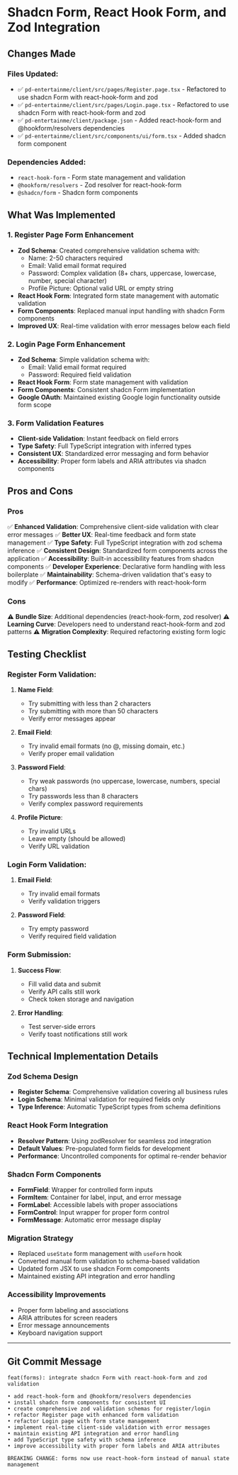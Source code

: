# Shadcn Form, React Hook Form, and Zod Integration

## Changes Made

### Files Updated:

- ✅ `pd-entertainme/client/src/pages/Register.page.tsx` - Refactored to use shadcn Form with react-hook-form and zod
- ✅ `pd-entertainme/client/src/pages/Login.page.tsx` - Refactored to use shadcn Form with react-hook-form and zod
- ✅ `pd-entertainme/client/package.json` - Added react-hook-form and @hookform/resolvers dependencies
- ✅ `pd-entertainme/client/src/components/ui/form.tsx` - Added shadcn form component

### Dependencies Added:

- `react-hook-form` - Form state management and validation
- `@hookform/resolvers` - Zod resolver for react-hook-form
- `@shadcn/form` - Shadcn form components

## What Was Implemented

### 1. Register Page Form Enhancement

- **Zod Schema**: Created comprehensive validation schema with:
  - Name: 2-50 characters required
  - Email: Valid email format required
  - Password: Complex validation (8+ chars, uppercase, lowercase, number, special character)
  - Profile Picture: Optional valid URL or empty string
- **React Hook Form**: Integrated form state management with automatic validation
- **Form Components**: Replaced manual input handling with shadcn Form components
- **Improved UX**: Real-time validation with error messages below each field

### 2. Login Page Form Enhancement

- **Zod Schema**: Simple validation schema with:
  - Email: Valid email format required
  - Password: Required field validation
- **React Hook Form**: Form state management with validation
- **Form Components**: Consistent shadcn Form implementation
- **Google OAuth**: Maintained existing Google login functionality outside form scope

### 3. Form Validation Features

- **Client-side Validation**: Instant feedback on field errors
- **Type Safety**: Full TypeScript integration with inferred types
- **Consistent UX**: Standardized error messaging and form behavior
- **Accessibility**: Proper form labels and ARIA attributes via shadcn components

## Pros and Cons

### Pros

✅ **Enhanced Validation**: Comprehensive client-side validation with clear error messages
✅ **Better UX**: Real-time feedback and form state management
✅ **Type Safety**: Full TypeScript integration with zod schema inference
✅ **Consistent Design**: Standardized form components across the application
✅ **Accessibility**: Built-in accessibility features from shadcn components
✅ **Developer Experience**: Declarative form handling with less boilerplate
✅ **Maintainability**: Schema-driven validation that's easy to modify
✅ **Performance**: Optimized re-renders with react-hook-form

### Cons

⚠️ **Bundle Size**: Additional dependencies (react-hook-form, zod resolver)
⚠️ **Learning Curve**: Developers need to understand react-hook-form and zod patterns
⚠️ **Migration Complexity**: Required refactoring existing form logic

## Testing Checklist

### Register Form Validation:

1. **Name Field**:

   - Try submitting with less than 2 characters
   - Try submitting with more than 50 characters
   - Verify error messages appear

2. **Email Field**:

   - Try invalid email formats (no @, missing domain, etc.)
   - Verify proper email validation

3. **Password Field**:

   - Try weak passwords (no uppercase, lowercase, numbers, special chars)
   - Try passwords less than 8 characters
   - Verify complex password requirements

4. **Profile Picture**:
   - Try invalid URLs
   - Leave empty (should be allowed)
   - Verify URL validation

### Login Form Validation:

1. **Email Field**:

   - Try invalid email formats
   - Verify validation triggers

2. **Password Field**:
   - Try empty password
   - Verify required field validation

### Form Submission:

1. **Success Flow**:

   - Fill valid data and submit
   - Verify API calls still work
   - Check token storage and navigation

2. **Error Handling**:
   - Test server-side errors
   - Verify toast notifications still work

## Technical Implementation Details

### Zod Schema Design

- **Register Schema**: Comprehensive validation covering all business rules
- **Login Schema**: Minimal validation for required fields only
- **Type Inference**: Automatic TypeScript types from schema definitions

### React Hook Form Integration

- **Resolver Pattern**: Using zodResolver for seamless zod integration
- **Default Values**: Pre-populated form fields for development
- **Performance**: Uncontrolled components for optimal re-render behavior

### Shadcn Form Components

- **FormField**: Wrapper for controlled form inputs
- **FormItem**: Container for label, input, and error message
- **FormLabel**: Accessible labels with proper associations
- **FormControl**: Input wrapper for proper form control
- **FormMessage**: Automatic error message display

### Migration Strategy

- Replaced `useState` form management with `useForm` hook
- Converted manual form validation to schema-based validation
- Updated form JSX to use shadcn Form components
- Maintained existing API integration and error handling

### Accessibility Improvements

- Proper form labeling and associations
- ARIA attributes for screen readers
- Error message announcements
- Keyboard navigation support

---

## Git Commit Message

```
feat(forms): integrate shadcn Form with react-hook-form and zod validation

• add react-hook-form and @hookform/resolvers dependencies
• install shadcn form components for consistent UI
• create comprehensive zod validation schemas for register/login
• refactor Register page with enhanced form validation
• refactor Login page with form state management
• implement real-time client-side validation with error messages
• maintain existing API integration and error handling
• add TypeScript type safety with schema inference
• improve accessibility with proper form labels and ARIA attributes

BREAKING CHANGE: forms now use react-hook-form instead of manual state management
```
